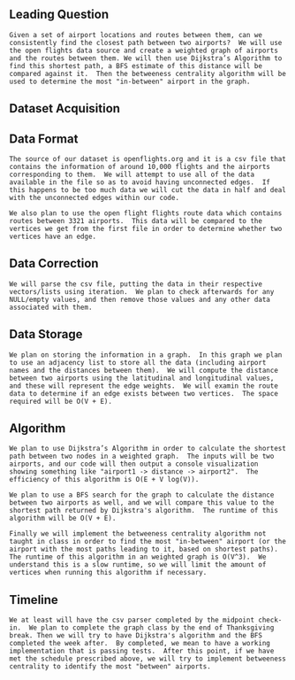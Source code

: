 ## Leading Question 
    Given a set of airport locations and routes between them, can we consistently find the closest path between two airports?  We will use the open flights data source and create a weighted graph of airports and the routes between them. We will then use Dijkstra’s Algorithm to find this shortest path, a BFS estimate of this distance will be compared against it.  Then the betweeness centrality algorithm will be used to determine the most "in-between" airport in the graph.
## Dataset Acquisition
    
   
## Data Format
    The source of our dataset is openflights.org and it is a csv file that contains the information of around 10,000 flights and the airports corresponding to them.  We will attempt to use all of the data available in the file so as to avoid having unconnected edges.  If this happens to be too much data we will cut the data in half and deal with the unconnected edges within our code.
    
    We also plan to use the open flight flights route data which contains routes between 3321 airports.  This data will be compared to the vertices we get from the first file in order to determine whether two vertices have an edge.

## Data Correction
    We will parse the csv file, putting the data in their respective vectors/lists using iteration.  We plan to check afterwards for any NULL/empty values, and then remove those values and any other data associated with them.
## Data Storage
    We plan on storing the information in a graph.  In this graph we plan to use an adjacency list to store all the data (including airport names and the distances between them).  We will compute the distance between two airports using the latitudinal and longitudinal values, and these will represent the edge weights.  We will examin the route data to determine if an edge exists between two vertices.  The space required will be O(V + E).

## Algorithm 
    We plan to use Dijkstra’s Algorithm in order to calculate the shortest path between two nodes in a weighted graph.  The inputs will be two airports, and our code will then output a console visualization showing something like "airport1 -> distance -> airport2".  The efficiency of this algorithm is O(E + V log(V)).
    
    We plan to use a BFS search for the graph to calculate the distance between two airports as well, and we will compare this value to the shortest path returned by Dijkstra's algorithm.  The runtime of this algorithm will be O(V + E).
    
    Finally we will implement the betweeness centrality algorithm not taught in class in order to find the most "in-between" airport (or the airport with the most paths leading to it, based on shortest paths).  The runtime of this algorithm in an weighted graph is O(V^3).  We understand this is a slow runtime, so we will limit the amount of vertices when running this algorithm if necessary.
## Timeline
    We at least will have the csv parser completed by the midpoint check-in.  We plan to complete the graph class by the end of Thanksgiving break. Then we will try to have Dijkstra's algorithm and the BFS completed the week after.  By completed, we mean to have a working implementation that is passing tests.  After this point, if we have met the schedule prescribed above, we will try to implement betweeness centrality to identify the most "between" airports.  
    